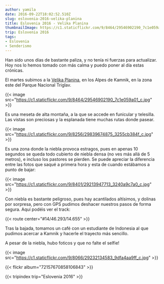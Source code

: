 ```yaml
---
author: yamila
date: 2016-09-22T18:02:52.510Z
slug: eslovenia-2016-velika-planina
title: Eslovenia 2016 - Velika Planina
thumbnailImage: https://c1.staticflickr.com/9/8464/29546902190_7c1e059a01_c.jpg
trip: Eslovenia 2016
tags:
- Eslovenia
- Senderismo
---
```


Han sido unos días de bastante paliza, y no tenía ni fuerzas para actualizar. Hoy nos lo hemos tomado con más calma y puedo poner al día estas crónicas.

El martes subimos a la <a href="https://www.google.si/search?q=velika+planina&client=ms-android-oneplus&prmd=imvn&source=lnms&tbm=isch&sa=X&ved=0ahUKEwisl5b7vKPPAhXOExQKHdf9AzIQ_AUIBygB&biw=360&bih=560" target="_new">Velika Planina</a>, en los Alpes de Kamnik, en la zona este del Parque Nacional Triglav.

{{< image src="https://c1.staticflickr.com/9/8464/29546902190_7c1e059a01_c.jpg" >}}

Es una meseta de alta montaña, a la que se accede en funicular y telesilla. Las vistas son preciosas y la esplanada tiene muchas rutas donde pasear.

{{< image src="https://c1.staticflickr.com/9/8256/29839674875_3255cb384f_c.jpg" >}}

Es una zona donde la niebla provoca estragos, pues en apenas 10 segundos se queda todo cubierto de niebla densa (no ves más allá de 5 metros), e incluso los pastores se pierden. Se puede apreciar la diferencia entre las fotos que saqué a primera hora y esta de cuando estábamos a punto de bajar:

{{< image src="https://c1.staticflickr.com/9/8401/29213947713_3240a9c7a0_c.jpg" >}}

Con niebla es bastante peligroso, pues hay acantilados altísimos, y dolinas por sorpresa, pero con GPS pudimos deshacer nuestros pasos de forma segura. Aquí podéis ver el track:

{{< route center="#14/46.293/14.655" >}}

Tras la bajada, tomamos un café con un estudiante de Indonesia al que pudimos acercar a Kamnik y hacerle el trayecto más sencillo.

A pesar de la niebla, hubo foticos y que no falte el selfie!

{{< image src="https://c1.staticflickr.com/9/8066/29232134583_9dfa4aa9ff_c.jpg" >}}

{{< flickr album="72157670858106843" >}}

{{< tripindex trip="Eslovenia 2016" >}}
